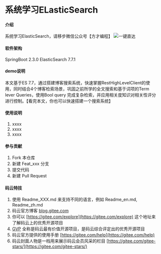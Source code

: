# 系统学习ELasticSearch

#### 介绍
系统学习ElasticSearch，请移步微信公众号【方才编程】
![一键直达](D:\111coding\00WeChat-demo\elasticsearch-learning\es-demo\src\main\java\com\fangcai\es\practise1_2020_06_09\公号二维码.jpg)

#### 软件架构
SpringBoot 2.3.0
ElasticSearch 7.7.1


#### demo说明
本文基于ES 7.7，通过搭建博客搜索系统，快速掌握RestHighLevelClient的使用，同时结合4个博客检索场景，巩固之前所学的全文搜索和基于词项的Term lever Queries，使用Bool query 完成复杂检索，并应用相关度知识对相关性评分进行控制。【看完本文，你也可以快速搭建一个搜索系统】



#### 使用说明

1.  xxxx
2.  xxxx
3.  xxxx

#### 参与贡献

1.  Fork 本仓库
2.  新建 Feat_xxx 分支
3.  提交代码
4.  新建 Pull Request


#### 码云特技

1.  使用 Readme\_XXX.md 来支持不同的语言，例如 Readme\_en.md, Readme\_zh.md
2.  码云官方博客 [blog.gitee.com](https://blog.gitee.com)
3.  你可以 [https://gitee.com/explore](https://gitee.com/explore) 这个地址来了解码云上的优秀开源项目
4.  [GVP](https://gitee.com/gvp) 全称是码云最有价值开源项目，是码云综合评定出的优秀开源项目
5.  码云官方提供的使用手册 [https://gitee.com/help](https://gitee.com/help)
6.  码云封面人物是一档用来展示码云会员风采的栏目 [https://gitee.com/gitee-stars/](https://gitee.com/gitee-stars/)
